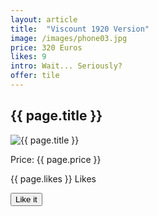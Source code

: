 ```yaml
---
layout: article
title:  "Viscount 1920 Version"
image: /images/phone03.jpg
price: 320 Euros
likes: 9
intro: Wait... Seriously?
offer: tile
---
```


<h2>{{ page.title }}</h2>
<img src="{{ page.image }}" alt="{{ page.title }}">
<p>Price: {{ page.price }}</p>
<span class="fui-heart"> {{ page.likes }} Likes</span>
<p><button class="btn btn-lg btn-primary" type="button">Like it</button></p>